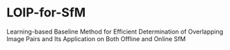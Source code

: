 # LOIP-for-SfM
Learning-based Baseline Method for Efficient Determination of Overlapping Image Pairs and Its Application on Both Offline and Online SfM

